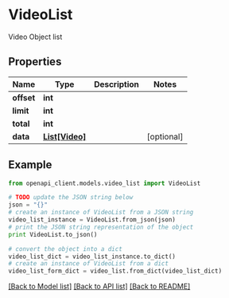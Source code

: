 # VideoList

Video Object list

## Properties
Name | Type | Description | Notes
------------ | ------------- | ------------- | -------------
**offset** | **int** |  | 
**limit** | **int** |  | 
**total** | **int** |  | 
**data** | [**List[Video]**](Video.md) |  | [optional] 

## Example

```python
from openapi_client.models.video_list import VideoList

# TODO update the JSON string below
json = "{}"
# create an instance of VideoList from a JSON string
video_list_instance = VideoList.from_json(json)
# print the JSON string representation of the object
print VideoList.to_json()

# convert the object into a dict
video_list_dict = video_list_instance.to_dict()
# create an instance of VideoList from a dict
video_list_form_dict = video_list.from_dict(video_list_dict)
```
[[Back to Model list]](../README.md#documentation-for-models) [[Back to API list]](../README.md#documentation-for-api-endpoints) [[Back to README]](../README.md)


